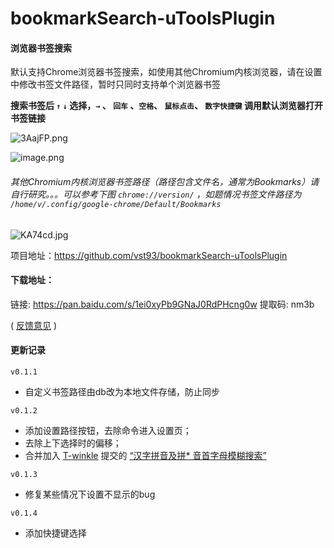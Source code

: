 # bookmarkSearch-uToolsPlugin

#### 浏览器书签搜索

默认支持Chrome浏览器书签搜索，如使用其他Chromium内核浏览器，请在设置中修改书签文件路径，暂时只同时支持单个浏览器书签

**搜索书签后 `↑` `↓` 选择，`→` 、 `回车` 、`空格`、 `鼠标点击`、 `数字快捷键` 调用默认浏览器打开书签链接**

![3AajFP.png](https://s2.ax1x.com/2020/02/19/3AajFP.png)

![image.png](https://i.loli.net/2020/03/18/ISuZOlxmCRcDfna.png)


###### 其他Chromium内核浏览器书签路径（路径包含文件名，通常为Bookmarks）请自行研究。。。可以参考下图  `chrome://version/` ，如题情况书签文件路径为 `/home/v/.config/google-chrome/Default/Bookmarks` 

![KA74cd.jpg](https://s2.ax1x.com/2019/10/17/KA74cd.jpg)


项目地址：https://github.com/vst93/bookmarkSearch-uToolsPlugin

#### 下载地址：
链接: https://pan.baidu.com/s/1ei0xyPb9GNaJ0RdPHcng0w 提取码: nm3b

( [反馈意见](https://yuanliao.info/d/767/8) )

#### 更新记录 
`v0.1.1` 
* 自定义书签路径由db改为本地文件存储，防止同步

`v0.1.2` 
* 添加设置路径按钮，去除命令进入设置页；
* 去除上下选择时的偏移；
* 合并加入 [T-winkle](https://github.com/T-winkle) 提交的  [“汉字拼音及拼* 音首字母模糊搜索”](https://github.com/vst93/bookmarkSearch-uToolsPlugin/pull/2)

`v0.1.3` 
* 修复某些情况下设置不显示的bug         

`v0.1.4` 
* 添加快捷键选择         

